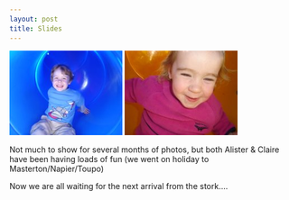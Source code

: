 ```yaml
---
layout: post
title: Slides
---
```


<img src="/images/content/dsc00834.jpg"/>
<img src="/images/content/dsc00781.jpg"/>

Not much to show for several months of photos, but both Alister & Claire
have been having loads of fun (we went on holiday to Masterton/Napier/Toupo)

Now we are all waiting for the next arrival from the stork....
